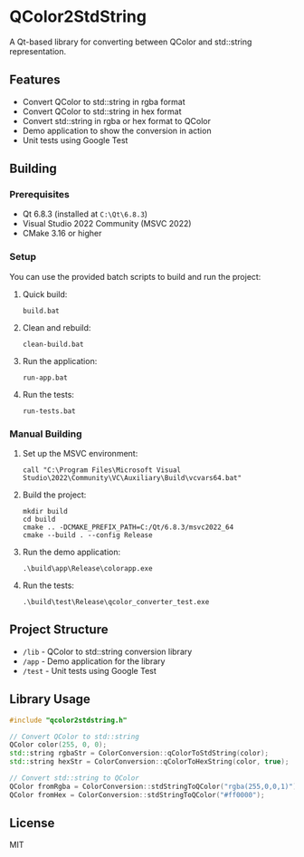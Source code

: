 # QColor2StdString

A Qt-based library for converting between QColor and std::string representation.

## Features

- Convert QColor to std::string in rgba format
- Convert QColor to std::string in hex format
- Convert std::string in rgba or hex format to QColor
- Demo application to show the conversion in action
- Unit tests using Google Test

## Building

### Prerequisites

- Qt 6.8.3 (installed at `C:\Qt\6.8.3`)
- Visual Studio 2022 Community (MSVC 2022)
- CMake 3.16 or higher

### Setup

You can use the provided batch scripts to build and run the project:

1. Quick build:
   ```
   build.bat
   ```

2. Clean and rebuild:
   ```
   clean-build.bat
   ```

3. Run the application:
   ```
   run-app.bat
   ```

4. Run the tests:
   ```
   run-tests.bat
   ```

### Manual Building

1. Set up the MSVC environment:
   ```
   call "C:\Program Files\Microsoft Visual Studio\2022\Community\VC\Auxiliary\Build\vcvars64.bat"
   ```

2. Build the project:
   ```
   mkdir build
   cd build
   cmake .. -DCMAKE_PREFIX_PATH=C:/Qt/6.8.3/msvc2022_64
   cmake --build . --config Release
   ```

3. Run the demo application:
   ```
   .\build\app\Release\colorapp.exe
   ```

4. Run the tests:
   ```
   .\build\test\Release\qcolor_converter_test.exe
   ```

## Project Structure

- `/lib` - QColor to std::string conversion library
- `/app` - Demo application for the library
- `/test` - Unit tests using Google Test

## Library Usage

```cpp
#include "qcolor2stdstring.h"

// Convert QColor to std::string
QColor color(255, 0, 0);
std::string rgbaStr = ColorConversion::qColorToStdString(color);
std::string hexStr = ColorConversion::qColorToHexString(color, true);

// Convert std::string to QColor
QColor fromRgba = ColorConversion::stdStringToQColor("rgba(255,0,0,1)");
QColor fromHex = ColorConversion::stdStringToQColor("#ff0000");
```

## License

MIT 